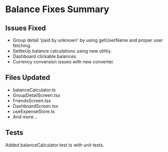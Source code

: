 # Balance Fixes Summary

## Issues Fixed
- Group detail &#39;paid by unknown&#39; by using getUserName and proper user fetching.
- SettleUp balance calculations using new utility.
- Dashboard clickable balances.
- Currency conversion issues with new converter.

## Files Updated
- balanceCalculator.ts
- GroupDetailScreen.tsx
- FriendsScreen.tsx
- DashboardScreen.tsx
- useExpenseStore.ts
- And more...

## Tests
Added balanceCalculator.test.ts with unit tests. 